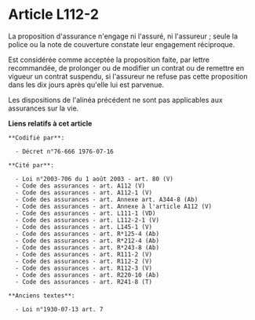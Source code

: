 # Article L112-2

La proposition d'assurance n'engage ni l'assuré, ni l'assureur ; seule la police ou la note de couverture constate leur
engagement réciproque. 

Est considérée comme acceptée la proposition faite, par lettre recommandée, de prolonger ou de modifier un contrat ou de
remettre en vigueur un contrat suspendu, si l'assureur ne refuse pas cette proposition dans les dix jours après qu'elle lui
est parvenue.

Les dispositions de l'alinéa précédent ne sont pas applicables aux assurances sur la vie.

**Liens relatifs à cet article**

	**Codifié par**:

	  - Décret n°76-666 1976-07-16

	**Cité par**:

	  - Loi n°2003-706 du 1 août 2003 - art. 80 (V)
	  - Code des assurances - art. A112 (V)
	  - Code des assurances - art. A112-1 (V)
	  - Code des assurances - art. Annexe art. A344-8 (Ab)
	  - Code des assurances - art. Annexe à l'article A112 (V)
	  - Code des assurances - art. L111-1 (VD)
	  - Code des assurances - art. L112-2-1 (V)
	  - Code des assurances - art. L145-1 (V)
	  - Code des assurances - art. R*125-4 (Ab)
	  - Code des assurances - art. R*212-4 (Ab)
	  - Code des assurances - art. R*243-8 (Ab)
	  - Code des assurances - art. R111-2 (V)
	  - Code des assurances - art. R112-2 (V)
	  - Code des assurances - art. R112-3 (V)
	  - Code des assurances - art. R220-10 (Ab)
	  - Code des assurances - art. R241-8 (T)

	**Anciens textes**:

	  - Loi n°1930-07-13 art. 7
